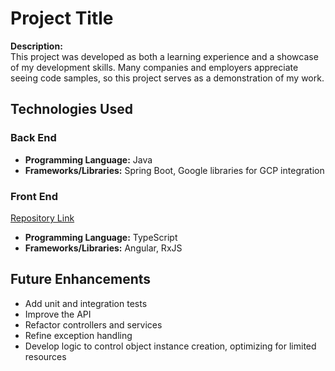 # Project Title

**Description:**  
This project was developed as both a learning experience and a showcase of my development skills. Many companies and employers appreciate seeing code samples, so this project serves as a demonstration of my work.

## Technologies Used

### Back End
- **Programming Language:** Java
- **Frameworks/Libraries:** Spring Boot, Google libraries for GCP integration

### Front End
[Repository Link](https://github.com/JLeenk/time-sheets-converter-ui)  
- **Programming Language:** TypeScript
- **Frameworks/Libraries:** Angular, RxJS

## Future Enhancements
- Add unit and integration tests
- Improve the API
- Refactor controllers and services
- Refine exception handling
- Develop logic to control object instance creation, optimizing for limited resources